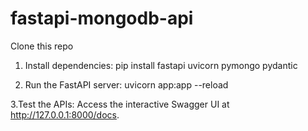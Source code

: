 # fastapi-mongodb-api

Clone this repo

1. Install dependencies:
pip install fastapi uvicorn pymongo pydantic

2. Run the FastAPI server:
uvicorn app:app --reload

3.Test the APIs:
Access the interactive Swagger UI at http://127.0.0.1:8000/docs.
